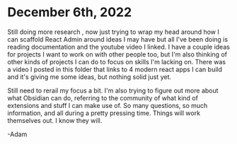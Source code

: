 # December 6th, 2022

Still doing more research , now just trying to wrap my head around how I can scaffold React Admin around ideas I may have but all I've been doing is reading documentation and the youtube video I linked. I have a couple ideas for projects I want to work on with other people too, but I'm also thinking of other kinds of projects I can do to focus on skills I'm lacking on. There was a video I posted in this folder that links to 4 modern react apps I can build and it's giving me some ideas, but nothing solid just yet.

Still need to rerail my focus a bit. I'm also trying to figure out more about what Obsidian can do, referring to the community of what kind of extensions and stuff I can make use of. So many questions, so much information, and all during a pretty pressing time. Things will work themselves out. I know they will. 

-Adam